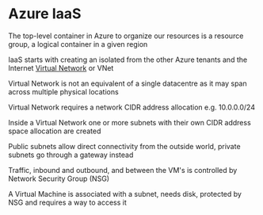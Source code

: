 # Azure IaaS

The top-level container in Azure to organize our resources is a resource group, a logical container in a given region

IaaS starts with creating an isolated from the other Azure tenants and the Internet [Virtual Network](https://docs.microsoft.com/en-us/azure/virtual-network/virtual-networks-overview) or VNet

Virtual Network is not an equivalent of a single datacentre as it may span across multiple physical locations

Virtual Network requires a network CIDR address allocation e.g. 10.0.0.0/24

Inside a Virtual Network one or more subnets with their own CIDR address space allocation are created

Public subnets allow direct connectivity from the outside world, private subnets go through a gateway instead

Traffic, inbound and outbound, and between the VM's is controlled by Network Security Group \(NSG\)

A Virtual Machine is associated with a subnet, needs disk, protected by NSG and requires a way to access it

